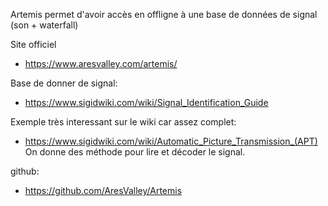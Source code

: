 Artemis permet d'avoir accès en offligne à une base de données de signal (son + waterfall)



Site officiel
- https://www.aresvalley.com/artemis/

Base de donner de signal:
- https://www.sigidwiki.com/wiki/Signal_Identification_Guide

Exemple très interessant sur le wiki car assez complet:
- https://www.sigidwiki.com/wiki/Automatic_Picture_Transmission_(APT)
On donne des méthode pour lire et décoder le signal.

github:
- https://github.com/AresValley/Artemis

